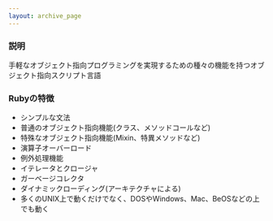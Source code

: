 ```yaml
---
layout: archive_page
---
```

### 説明
手軽なオブジェクト指向プログラミングを実現するための種々の機能を持つオブジェクト指向スクリプト言語

### Rubyの特徴
* シンプルな文法
* 普通のオブジェクト指向機能(クラス、メソッドコールなど)
* 特殊なオブジェクト指向機能(Mixin、特異メソッドなど)
* 演算子オーバーロード
* 例外処理機能
* イテレータとクロージャ
* ガーベージコレクタ
* ダイナミックローディング(アーキテクチャによる)
* 多くのUNIX上で動くだけでなく、DOSやWindows、Mac、BeOSなどの上でも動く